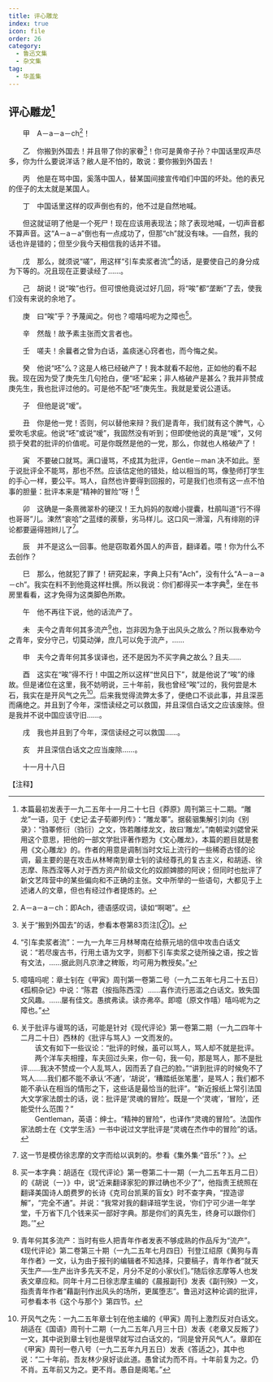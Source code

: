 ```yaml
---
title: 评心雕龙
index: true
icon: file
order: 26
category:
  - 鲁迅文集
  - 杂文集
tag:  
  - 华盖集
---
```


## 评心雕龙[^①]

　　甲　A－a－a－ch[^②]！

　　乙　你搬到外国去！并且带了你的家眷[^③]！你可是黄帝子孙？中国话里叹声尽多，你为什么要说洋话？敝人是不怕的，敢说：要你搬到外国去！

　　丙　他是在骂中国，奚落中国人，替某国间接宣传咱们中国的坏处。他的表兄的侄子的太太就是某国人。

　　丁　中国话里这样的叹声倒也有的，他不过是自然地喊。

　　但这就证明了他是一个死尸！现在应该用表现法；除了表现地喊，一切声音都不算声音。这“A－a－a”倒也有一点成功了，但那“ch”就没有味。──自然，我的话也许是错的；但至少我今天相信我的话并不错。

　　戊　那么，就须说“嗟”，用这样“引车卖浆者流”[^④]的话，是要使自己的身分成为下等的。况且现在正要读经了……。

　　己　胡说！说“唉”也行。但可恨他竟说过好几回，将“唉”都“垄断”了去，使我们没有来说的余地了。

　　庚　曰“唉”乎？予蔑闻之。何也？噫嘻吗呢为之障也[^⑤]。

　　辛　然哉！故予素主张而文言者也。

　　壬　嗟夫！余曩者之曾为白话，盖痰迷心窍者也，而今悔之矣。

　　癸　他说“呸”么？这是人格已经破产了！我本就看不起他，正如他的看不起我。现在因为受了庚先生几句抢白，便“呸”起来；非人格破产是甚么？我并非赞成庚先生，我也批评过他的。可是他不配“呸”庚先生。我就是爱说公道话。

　　子　但他是说“嗳”。

　　丑　你是他一党！否则，何以替他来辩？我们是青年，我们就有这个脾气，心爱吹毛求疵。他说“呸”或说“嗳”，我固然没有听到；但即使他说的真是“嗳”，又何损于癸君的批评的价值呢。可是你既然是他的一党，那么，你就也人格破产了！

　　寅　不要破口就骂。满口谩骂，不成其为批评，Gentle－man 决不如此。至于说批评全不能骂，那也不然。应该估定他的错处，给以相当的骂，像塾师打学生的手心一样，要公平。骂人，自然也许要得到回报的，可是我们也须有这一点不怕事的胆量：批评本来是“精神的冒险”呀！[^⑥]

　　卯　这确是一条熹微翠朴的硬汉！王九妈妈的肞嶒小提囊，杜鹃叫道“行不得也哥哥”儿。湅然“哀哈”之蓝缕的蒺藜，劣马样儿。这口风一滑溜，凡有绯刚的评论都要逼得翘辫儿了[^⑦]。

　　辰　并不是这么一回事。他是窃取着外国人的声音，翻译着。喂！你为什么不去创作？

　　巳　那么，他就犯了罪了！研究起来，字典上只有“Ach”，没有什么“A－a－a－ch”。我实在料不到他竟这样杜撰。所以我说：你们都得买一本字典[^⑧]，坐在书房里看看，这才免得为这类脚色所欺。

　　午　他不再往下说，他的话流产了。

　　未　夫今之青年何其多流产[^⑨]也，岂非因为急于出风头之故么？所以我奉劝今之青年，安分守己，切莫动弹，庶几可以免于流产，……

　　申　夫今之青年何其多误译也，还不是因为不买字典之故么？且夫……

　　酉　这实在“唉”得不行！中国之所以这样“世风日下”，就是他说了“唉”的缘故。但是诸位在这里，我不妨明说，三十年前，我也曾经“唉”过的，我何尝是木石，我实在是开风气之先[^⑩]。后来我觉得流弊太多了，便绝口不谈此事，并且深恶而痛绝之。并且到了今年，深悟读经之可以救国，并且深信白话文之应该废除。但是我并不说中国应该守旧……。

　　戌　我也并且到了今年，深信读经之可以救国……。

　　亥　并且深信白话文之应当废除……。

　　十一月十八日

【注释】

[^①]:本篇最初发表于一九二五年十一月二十七日《莽原》周刊第三十二期。“雕龙”一语，见于《史记·孟子荀卿列传》：“雕龙睪”。据裴骃集解引刘向《别录》：“驺睪修衍（驺衍）之文，饰若雕缕龙文，故曰‘雕龙’。”南朝梁刘勰曾采用这个意思，把他的一部文学批评著作题为《文心雕龙》，本篇的题目就是套用《文心雕龙》的。作者的用意是调制当时文坛上流行的一些稀奇古怪的论调，最主要的是在攻击从林琴南到章士钊的读经尊孔的复古主义，和胡适、徐志摩、陈西滢等人对于西方资产阶级文化的奴颜婢膝的阿谀；但同时也批评了新文艺阵营中的某些偏向和不正确的主张。文中所举的一些语句，大都见于上述诸人的文章，但也有经过作者提炼的。

[^②]: A－a－a－ch：即Ach，德语感叹词，读如“啊喝”。

[^③]:关于“搬到外国去”的话，参看本卷第83页注[②]。

[^④]:“引车卖浆者流”：一九一九年三月林琴南在给蔡元培的信中攻击白话文说：“若尽废古书，行用土语为文字，则都下引车卖浆之徒所操之语，按之皆有文法，……据此则凡京津之稗贩，均可用为教授矣。”

[^⑤]:噫嘻吗呢：章士钊在《甲寅》周刊第一卷第二号（一九二五年七月二十五日）《孤桐杂记》中说：“陈君（按指陈西滢）……喜作流行恶滥之白话文。致失国文风趣。……屡有佳文。愚摈弗读。读亦弗卒。即噫（原文作嘻）嘻吗呢为之障也。”

[^⑥]:关于批评与谩骂的话，可能是针对《现代评论》第一卷第二期（一九二四年十二月二十日）西林的《批评与骂人》一文而发的。  
    　　该文有如下一些议论：“批评的时候，虽可以骂人，骂人却不就是批评。  
    　　两个洋车夫相撞，车夫回过头来，你一句，我一句，那是骂人，那不是批评……我决不赞成一个人乱骂人，因而丢了自己的脸。”“讲到批评的时候免不了骂人……我们都不能不承认‘不通’，‘胡说’，‘糟踏纸张笔墨’，是骂人；我们都不能不承认在相当的情形之下，这些话是最恰当的批评”。“新近报纸上常引法国大文学家法朗士的话，说：批评是‘灵魂的冒险’。既是一个‘灵魂’，‘冒险’，还能受什么范围？”  
    　　Gentleman，英语：绅士。“精神的冒险”，也译作“灵魂的冒险”。法国作家法朗士在《文学生活》一书中说过文学批评是“灵魂在杰作中的冒险”的话。

[^⑦]:这一节是模仿徐志摩的文字而给以讽刺的。参看《集外集·“音乐”？》。

[^⑧]:买一本字典：胡适在《现代评论》第一卷第二十一期（一九二五年五月二日）的《胡说（一）》中，说“近来翻译家犯的罪过确也不少了”，他指责王统照在翻译美国诗人朗费罗的长诗《克司台凯莱的盲女》时不查字典，“捏造谬解”，“完全不通”。并说：“我常对我的翻译班学生说，‘你们宁可少进一年学堂，千万省下几个钱来买一部好字典。那是你们的真先生，终身可以跟你们跑。’”

[^⑨]:青年何其多流产：当时有些人把青年作者发表不够成熟的作品斥为“流产”。《现代评论》第二卷第三十期（一九二五年七月四日）刊登江绍原《黄狗与青年作者》一文，认为由于报刊的编辑者不知选择，只要稿子，青年作者“就天天生产──生产出许多先天不足，月分不足的小家伙们。”随后徐志摩等人也发表文章应和。同年十月二日徐志摩主编的《晨报副刊》发表《副刊殃》一文，指责青年作者“藉副刊作出风头的场所，更属堕志”。鲁迅对这种论调的批评，可参看本书《这个与那个》第四节。

[^⑩]:开风气之先：一九二五年章士钊在他主编的《甲寅》周刊上激烈反对白话文。胡适在《国语》周刊十二期（一九二五年八月三十日）发表《老章又反叛了》一文，其中说到章士钊也是很早就写过白话文的，“同是曾开风气人”。章即在《甲寅》周刊一卷八号（一九二五年九月五日）发表《答适之》，其中也说：“二十年前。吾友林少泉好谈此道。愚曾试为而不肖。十年前复为之。仍不肖。五年前又为之。更不肖。愚自是阁笔。”
